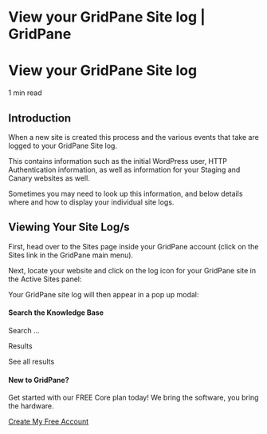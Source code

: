 # View your GridPane Site log | GridPane

# View your GridPane Site log

 

1 min read 

## Introduction

When a new site is created this process and the various events that take are logged to your GridPane Site log.

This contains information such as the initial WordPress user, HTTP Authentication information, as well as information for your Staging and Canary websites as well.

Sometimes you may need to look up this information, and below details where and how to display your individual site logs.

## Viewing Your Site Log/s

First, head over to the Sites page inside your GridPane account (click on the Sites link in the GridPane main menu).

Next, locate your website and click on the log icon for your GridPane site in the Active Sites panel:

Your GridPane site log will then appear in a pop up modal:

 

 

#### Search the Knowledge Base

Search ...

 Results

See all results

#### New to GridPane?

Get started with our FREE Core plan today! We bring the software, you bring the hardware.

[Create My Free Account](https://gridpane.com/checkout/?plan=core)


